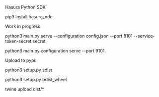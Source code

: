 Hasura Python SDK

pip3 install hasura_ndc

Work in progress

python3 main.py serve --configuration config.json --port 8101 --service-token-secret secret

python3 main.py configuration serve --port 9101


Upload to pypi:

python3 setup.py sdist

python3 setup.py bdist_wheel

twine upload dist/*
